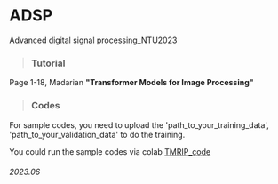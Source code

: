 # ADSP
Advanced digital signal processing_NTU2023

> ### Tutorial
Page 1-18, Madarian
__"Transformer Models for Image Processing"__

> ### Codes
For sample codes, you need to upload the 'path_to_your_training_data', 'path_to_your_validation_data' to do the training.

You could run the sample codes via colab [TMRIP_code](https://colab.research.google.com/drive/1SfVAi654IglsZiznZBjExVmrtxRFn692?usp=sharing "ENTER CODE")





###### 2023.06
